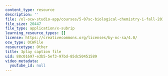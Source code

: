```yaml
---
content_type: resource
description: ''
file: /ol-ocw-studio-app/courses/5-07sc-biological-chemistry-i-fall-2013/88c01697e3b55ef397bd85dc50451589_wyT7EFJlBak.vtt
file_size: 20447
file_type: application/x-subrip
learning_resource_types: []
license: https://creativecommons.org/licenses/by-nc-sa/4.0/
ocw_type: OCWFile
resourcetype: Other
title: 3play caption file
uid: 88c01697-e3b5-5ef3-97bd-85dc50451589
video_metadata:
  youtube_id: null
---
```

